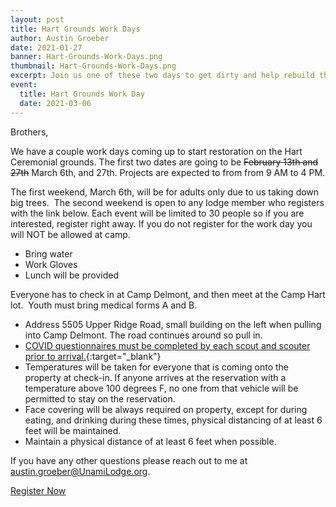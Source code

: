 ```yaml
---
layout: post
title: Hart Grounds Work Days
author: Austin Groeber
date: 2021-01-27
banner: Hart-Grounds-Work-Days.png
thumbnail: Hart-Grounds-Work-Days.png
excerpt: Join us one of these two days to get dirty and help rebuild these grounds.
event:
  title: Hart Grounds Work Day
  date: 2021-03-06
---
```


Brothers,

We have a couple work days coming up to start restoration on the Hart Ceremonial grounds. The first two dates are going to be <s>February 13th and 27th</s> March 6th, and 27th. Projects are expected to from from 9 AM to 4 PM. 


The first weekend, March 6th, will be for adults only due to us taking down big trees.  The second weekend is open to any lodge member who registers with the link below. Each event will be limited to 30 people so if you are interested, register right away. If you do not register for the work day you will NOT be allowed at camp.

- Bring water
- Work Gloves
- Lunch will be provided

Everyone has to check in at Camp Delmont, and then meet at the Camp Hart lot.  Youth must bring medical forms A and B.

- Address 5505 Upper Ridge Road, small building on the left when pulling into Camp Delmont. The road continues around so pull in.
- [COVID questionnaires must be completed by each scout and scouter prior to arrival.](https://docs.google.com/document/d/1lOQwzgRHTjeNazHFIY9_yl63192nllqwsivWf092Pto/edit){:target="_blank"} 
- Temperatures will be taken for everyone that is coming onto the property at check-in. If anyone arrives at the reservation with a temperature above 100 degrees F, no one from that vehicle will be permitted to stay on the reservation. 
- Face covering will be always required on property, except for during eating, and drinking during these times, physical distancing of at least 6 feet will be maintained. 
- Maintain a physical distance of at least 6 feet when possible.

If you have any other questions please reach out to me at [austin.groeber@UnamiLodge.org](/contact?recipient=austin.groeber).

<div class="text-center">
  <a href="https://colbsa.doubleknot.com/openrosters/ViewActivitySpaceAvailable.aspx?orgkey=2794&activitykey=2776323,2776322" class="btn btn-primary btn-lg mb-4">Register Now</a>
</div>
